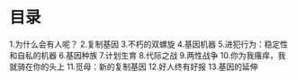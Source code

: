 # 目录
1.为什么会有人呢？
2.复制基因
3.不朽的双螺旋
4.基因机器
5.进犯行为：稳定性和自私的机器
6.基因种族
7.计划生育
8.代际之战
9.两性战争
10.你为我瘙痒，我就骑在你的头上
11.觅母：新的复制基因
12.好人终有好报
13.基因的延伸